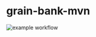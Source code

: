 # grain-bank-mvn
![example workflow](https://github.com/marcelrojo/grain-bank-mvn/actions/workflows/ci.yml/badge.svg)

